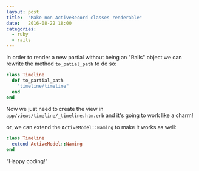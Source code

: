 ```yaml
---
layout: post
title:  "Make non ActiveRecord classes renderable"
date:   2016-08-22 18:00
categories: 
  - ruby
  - rails
---
```


In order to render a new partial without being an "Rails" object we can rewrite the method `to_patial_path` to do so:

```ruby
class Timeline
  def to_partial_path
    "timeline/timeline"
  end
end
```

Now we just need to create the view in `app/views/timeline/_timeline.htm.erb` and it's going to work like a charm!

or, we can extend the `ActiveModel::Naming` to make it works as well:
```ruby
class Timeline
  extend ActiveModel::Naming
end
```

<q>Happy coding!</q>
